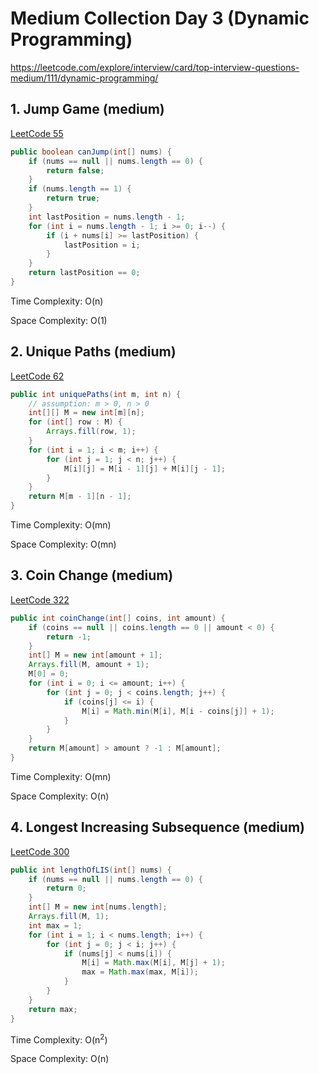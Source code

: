 # Medium Collection Day 3 (Dynamic Programming)

https://leetcode.com/explore/interview/card/top-interview-questions-medium/111/dynamic-programming/

## 1. Jump Game (medium)

[LeetCode 55](https://leetcode.com/problems/jump-game/)

```java
public boolean canJump(int[] nums) {
    if (nums == null || nums.length == 0) {
        return false;
    }
    if (nums.length == 1) {
        return true;
    }
    int lastPosition = nums.length - 1;
    for (int i = nums.length - 1; i >= 0; i--) {
        if (i + nums[i] >= lastPosition) {
            lastPosition = i;
        }
    }
    return lastPosition == 0;
}
```

Time Complexity: O(n)

Space Complexity: O(1)

## 2. Unique Paths (medium)

[LeetCode 62](https://leetcode.com/problems/unique-paths/)

```java
public int uniquePaths(int m, int n) {
    // assumption: m > 0, n > 0
    int[][] M = new int[m][n];
    for (int[] row : M) {
        Arrays.fill(row, 1);
    }
    for (int i = 1; i < m; i++) {
        for (int j = 1; j < n; j++) {
            M[i][j] = M[i - 1][j] + M[i][j - 1];
        }
    }
    return M[m - 1][n - 1];
}
```

Time Complexity: O(mn)

Space Complexity: O(mn)

## 3. Coin Change (medium)

[LeetCode 322](https://leetcode.com/problems/coin-change/)

```java
public int coinChange(int[] coins, int amount) {
    if (coins == null || coins.length == 0 || amount < 0) {
        return -1;
    }
    int[] M = new int[amount + 1];
    Arrays.fill(M, amount + 1);
    M[0] = 0;
    for (int i = 0; i <= amount; i++) {
        for (int j = 0; j < coins.length; j++) {
            if (coins[j] <= i) {
                M[i] = Math.min(M[i], M[i - coins[j]] + 1);
            }
        }
    }
    return M[amount] > amount ? -1 : M[amount];
}
```

Time Complexity: O(mn)

Space Complexity: O(n)

## 4. Longest Increasing Subsequence (medium)

[LeetCode 300](https://leetcode.com/problems/longest-increasing-subsequence/)

```java
public int lengthOfLIS(int[] nums) {
    if (nums == null || nums.length == 0) {
        return 0;
    }
    int[] M = new int[nums.length];
    Arrays.fill(M, 1);
    int max = 1;
    for (int i = 1; i < nums.length; i++) {
        for (int j = 0; j < i; j++) {
            if (nums[j] < nums[i]) {
                M[i] = Math.max(M[i], M[j] + 1);
                max = Math.max(max, M[i]);
            }
        }
    }
    return max;
}
```

Time Complexity: O(n<sup>2</sup>)

Space Complexity: O(n)